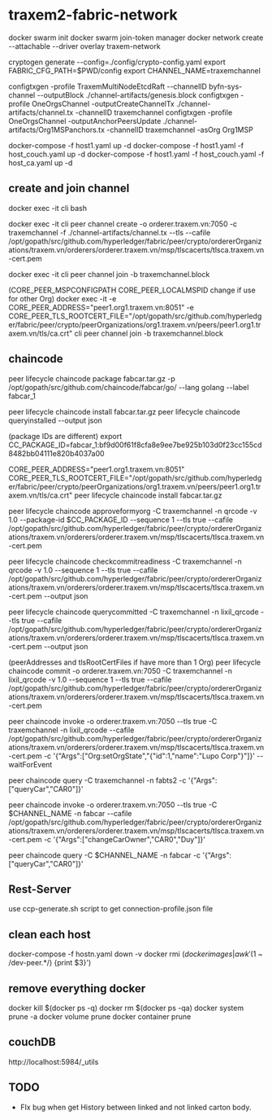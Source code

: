 # traxem2-fabric-network

docker swarm init
docker swarm join-token manager
docker network create --attachable --driver overlay traxem-network

cryptogen generate --config=./config/crypto-config.yaml
export FABRIC_CFG_PATH=$PWD/config
export CHANNEL_NAME=traxemchannel

configtxgen -profile TraxemMultiNodeEtcdRaft --channelID byfn-sys-channel --outputBlock ./channel-artifacts/genesis.block
configtxgen -profile OneOrgsChannel -outputCreateChannelTx ./channel-artifacts/channel.tx -channelID traxemchannel
configtxgen -profile OneOrgsChannel -outputAnchorPeersUpdate ./channel-artifacts/Org1MSPanchors.tx -channelID traxemchannel -asOrg Org1MSP

docker-compose -f host1.yaml up -d
docker-compose -f host1.yaml -f host_couch.yaml up -d
docker-compose -f host1.yaml -f host_couch.yaml -f host_ca.yaml up -d

## create and join channel

docker exec -it cli bash 

docker exec -it cli peer channel create -o orderer.traxem.vn:7050 -c traxemchannel -f ./channel-artifacts/channel.tx --tls --cafile /opt/gopath/src/github.com/hyperledger/fabric/peer/crypto/ordererOrganizations/traxem.vn/orderers/orderer.traxem.vn/msp/tlscacerts/tlsca.traxem.vn-cert.pem

docker exec -it cli peer channel join -b traxemchannel.block

(CORE_PEER_MSPCONFIGPATH CORE_PEER_LOCALMSPID change if use for other Org)
docker exec -it -e CORE_PEER_ADDRESS="peer1.org1.traxem.vn:8051" -e CORE_PEER_TLS_ROOTCERT_FILE="/opt/gopath/src/github.com/hyperledger/fabric/peer/crypto/peerOrganizations/org1.traxem.vn/peers/peer1.org1.traxem.vn/tls/ca.crt" cli peer channel join -b traxemchannel.block

## chaincode

peer lifecycle chaincode package fabcar.tar.gz -p /opt/gopath/src/github.com/chaincode/fabcar/go/ --lang golang --label fabcar_1

peer lifecycle chaincode install fabcar.tar.gz
peer lifecycle chaincode queryinstalled --output json

(package IDs are different)
export CC_PACKAGE_ID=fabcar_1:bf9d00f61f8cfa8e9ee7be925b103d0f23cc155cd8482bb04111e820b4037a00

CORE_PEER_ADDRESS="peer1.org1.traxem.vn:8051" CORE_PEER_TLS_ROOTCERT_FILE="/opt/gopath/src/github.com/hyperledger/fabric/peer/crypto/peerOrganizations/org1.traxem.vn/peers/peer1.org1.traxem.vn/tls/ca.crt" peer lifecycle chaincode install fabcar.tar.gz

peer lifecycle chaincode approveformyorg -C traxemchannel -n qrcode -v 1.0 --package-id \$CC_PACKAGE_ID --sequence 1 --tls true --cafile /opt/gopath/src/github.com/hyperledger/fabric/peer/crypto/ordererOrganizations/traxem.vn/orderers/orderer.traxem.vn/msp/tlscacerts/tlsca.traxem.vn-cert.pem

peer lifecycle chaincode checkcommitreadiness -C traxemchannel -n qrcode -v 1.0 --sequence 1 --tls true --cafile /opt/gopath/src/github.com/hyperledger/fabric/peer/crypto/ordererOrganizations/traxem.vn/orderers/orderer.traxem.vn/msp/tlscacerts/tlsca.traxem.vn-cert.pem --output json

peer lifecycle chaincode querycommitted -C traxemchannel -n lixil_qrcode --tls true --cafile /opt/gopath/src/github.com/hyperledger/fabric/peer/crypto/ordererOrganizations/traxem.vn/orderers/orderer.traxem.vn/msp/tlscacerts/tlsca.traxem.vn-cert.pem --output json

(peerAddresses and tlsRootCertFiles if have more than 1 Org)
peer lifecycle chaincode commit -o orderer.traxem.vn:7050 -C traxemchannel -n lixil_qrcode -v 1.0 --sequence 1 --tls true --cafile /opt/gopath/src/github.com/hyperledger/fabric/peer/crypto/ordererOrganizations/traxem.vn/orderers/orderer.traxem.vn/msp/tlscacerts/tlsca.traxem.vn-cert.pem

peer chaincode invoke -o orderer.traxem.vn:7050 --tls true -C traxemchannel -n lixil_qrcode --cafile /opt/gopath/src/github.com/hyperledger/fabric/peer/crypto/ordererOrganizations/traxem.vn/orderers/orderer.traxem.vn/msp/tlscacerts/tlsca.traxem.vn-cert.pem -c '{"Args":["Org:setOrgState","{\"id\":1,\"name\":\"Lupo Corp\"}"]}' --waitForEvent

peer chaincode query -C traxemchannel -n fabts2 -c '{"Args":["queryCar","CAR0"]}'

peer chaincode invoke -o orderer.traxem.vn:7050 --tls true -C \$CHANNEL_NAME -n fabcar --cafile /opt/gopath/src/github.com/hyperledger/fabric/peer/crypto/ordererOrganizations/traxem.vn/orderers/orderer.traxem.vn/msp/tlscacerts/tlsca.traxem.vn-cert.pem -c '{"Args":["changeCarOwner","CAR0","Duy"]}'

peer chaincode query -C \$CHANNEL_NAME -n fabcar -c '{"Args":["queryCar","CAR0"]}'

## Rest-Server
use ccp-generate.sh script to get connection-profile.json file

## clean each host

docker-compose -f hostn.yaml down -v
docker rmi $(docker images | awk '($1 ~ /dev-peer.\*/) {print \$3}')

## remove everything docker

docker kill $(docker ps -q)
docker rm $(docker ps -qa)
docker system prune -a
docker volume prune
docker container prune

## couchDB

http://localhost:5984/_utils

## TODO
- FIx bug when get History between linked and not linked carton body.

